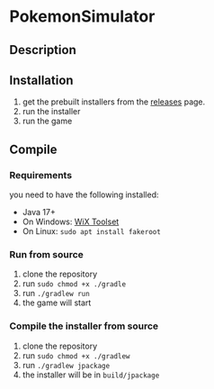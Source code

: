 # PokemonSimulator

## Description

## Installation

1. get the prebuilt installers from the [releases](https://github.com/lolo298/PokeMonster/releases) page.
2. run the installer
3. run the game

## Compile

### Requirements

you need to have the following installed:

- Java 17+
- On Windows: [WiX Toolset](https://wixtoolset.org/releases/)
- On Linux: `sudo apt install fakeroot`

### Run from source

1. clone the repository
2. run `sudo chmod +x ./gradle`
3. run `./gradlew run`
4. the game will start

### Compile the installer from source

1. clone the repository
2. run `sudo chmod +x ./gradlew`
3. run `./gradlew jpackage`
4. the installer will be in `build/jpackage`
